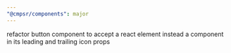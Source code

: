 ```yaml
---
"@cmpsr/components": major
---
```


refactor button component to accept a react element instead a component in its leading and trailing icon props
